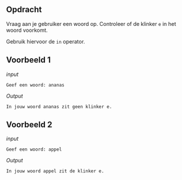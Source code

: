 ## Opdracht

Vraag aan je gebruiker een woord op. Controleer of de klinker `e` in het woord voorkomt. 

Gebruik hiervoor de `in` operator.

## Voorbeeld 1

*input*
```
Geef een woord: ananas
```

*Output*
```
In jouw woord ananas zit geen klinker e.
```
## Voorbeeld 2

*input*
```
Geef een woord: appel
```

*Output*
```
In jouw woord appel zit de klinker e.
```

